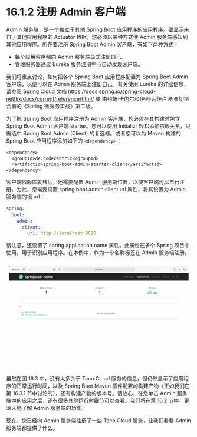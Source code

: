 # 16.1.2 注册 Admin 客户端

Admin 服务端，是一个独立于其他 Spring Boot 应用程序的应用程序。要显示来自于其他应用程序的 Actuator 数据，您必须以某种方式使 Admin 服务端感知到其他应用程序。所在要注册 Spring Boot Admin 客户端，有如下两种方式：

* 每个应用程序都向 Admin 服务端显式注册自己。
* 管理服务器通过 Eureka 服务注册中心自动发现客户端。

我们将重点讨论，如何把各个 Spring Boot 应用程序配置为 Spring Boot Admin 客户端，以便可以在 Admin 服务端上注册自己。有关使用 Eureka 的详细信息，请参阅 Spring Cloud 文档 https://docs.spring.io/spring-cloud-netflix/docs/current/reference/html/ 或 由约翰·卡内尔和伊利·瓦伊卢波·桑切斯合著的《Spring 微服务实战》第二版。

为了把 Spring Boot 应用程序注册为 Admin 客户端，您必须在其构建时包含 Spring Boot Admin 客户端 starter。您可以使用 Initializr 轻松添加依赖关系，只需选中 Spring Boot Admin \(Client\) 的复选框。或者您可以为 Maven 构建的 Spring Boot 应用程序添加如下的 `<dependency>` ：

```markup
<dependency>
  <groupId>de.codecentric</groupId>
  <artifactId>spring-boot-admin-starter-client</artifactId>
</dependency>
```

客户端依赖库就绪后，还需要配置 Admin 服务端位置，以便客户端可以自行注册。为此，您需要设置 spring.boot.admin.client.url 属性，将其设置为 Admin 服务端的根 url：

```yaml
spring:
  boot:
    admin:
      client:
        url: http://localhost:9090
```

请注意，还设置了 spring.application.name 属性。此属性在多个 Spring 项目中使用，用于识别应用程序。在本例中，作为一个名称标签在 Admin 服务端注册。

![&#x56FE;16.3 Spring Boot Admin UI &#x663E;&#x793A;&#x4E86;&#x4E00;&#x4E2A;&#x6CE8;&#x518C;&#x7684;&#x5E94;&#x7528;&#x7A0B;&#x5E8F;&#x3002;](../../assets/16.3.png)

虽然在图 16.3 中，没有太多关于 Taco Cloud 服务的信息，但仍然显示了应用程序的正常运行时间，以及 Spring Boot Maven 插件配置的构建产物（正如我们在第 16.3.1 节中讨论的），还有构建产物的版本号。请放心，在您单击 Admin 服务端中的应用之后，还有很多其他运行时细节可以查看。我们将在第 16.2 节中，更深入地了解 Admin 服务端的功能。

现在，您已经向 Admin 服务端注册了一些 Taco Cloud 服务，让我们看看 Admin 服务端都提供了什么。

